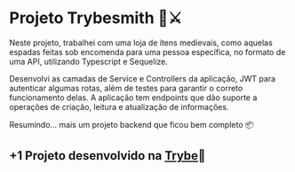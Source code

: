 # Projeto Trybesmith 🛒⚔️

Neste projeto, trabalhei com uma loja de itens medievais, como aquelas espadas feitas sob encomenda para uma pessoa específica, no formato de uma API, utilizando Typescript e Sequelize.

Desenvolvi as camadas de Service e Controllers da aplicação, JWT para autenticar algumas rotas, além de testes para garantir o correto funcionamento delas. A aplicação tem endpoints que dão suporte a operações de criação, leitura e atualização de informações.

Resumindo... mais um projeto backend que ficou bem completo 📦

## +1 Projeto desenvolvido na [Trybe](https://www.betrybe.com/)💚
